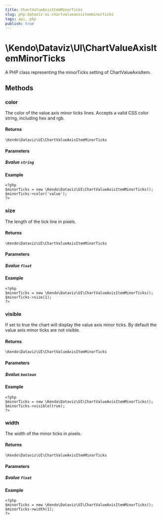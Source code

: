 ```yaml
---
title: ChartValueAxisItemMinorTicks
slug: php-dataviz-ui-chartvalueaxisitemminorticks
tags: api, php
publish: true
---
```


# \Kendo\Dataviz\UI\ChartValueAxisItemMinorTicks

A PHP class representing the minorTicks setting of ChartValueAxisItem.


## Methods

### color
The color of the value axis minor ticks lines. Accepts a valid CSS color string, including hex and rgb.

#### Returns
`\Kendo\Dataviz\UI\ChartValueAxisItemMinorTicks`

#### Parameters

##### $value `string`



#### Example 
    <?php
    $minorTicks = new \Kendo\Dataviz\UI\ChartValueAxisItemMinorTicks();
    $minorTicks->color('value');
    ?>

### size
The length of the tick line in pixels.

#### Returns
`\Kendo\Dataviz\UI\ChartValueAxisItemMinorTicks`

#### Parameters

##### $value `float`



#### Example 
    <?php
    $minorTicks = new \Kendo\Dataviz\UI\ChartValueAxisItemMinorTicks();
    $minorTicks->size(1);
    ?>

### visible
If set to true the chart will display the value axis minor ticks. By default the value axis minor ticks are not visible.

#### Returns
`\Kendo\Dataviz\UI\ChartValueAxisItemMinorTicks`

#### Parameters

##### $value `boolean`



#### Example 
    <?php
    $minorTicks = new \Kendo\Dataviz\UI\ChartValueAxisItemMinorTicks();
    $minorTicks->visible(true);
    ?>

### width
The width of the minor ticks in pixels.

#### Returns
`\Kendo\Dataviz\UI\ChartValueAxisItemMinorTicks`

#### Parameters

##### $value `float`



#### Example 
    <?php
    $minorTicks = new \Kendo\Dataviz\UI\ChartValueAxisItemMinorTicks();
    $minorTicks->width(1);
    ?>

